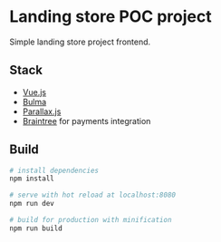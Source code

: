 # Landing store POC project
Simple landing store project frontend.

## Stack
* [Vue.js](https://vuejs.org/)
* [Bulma](https://bulma.io/)
* [Parallax.js](http://matthew.wagerfield.com/parallax/)
* [Braintree](https://www.braintreepayments.com/) for payments integration

## Build
``` bash
# install dependencies
npm install

# serve with hot reload at localhost:8080
npm run dev

# build for production with minification
npm run build
```
